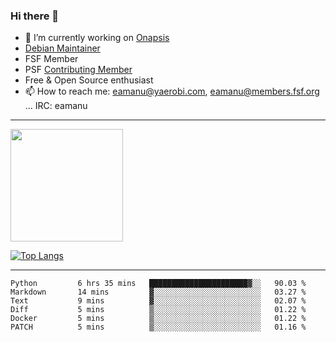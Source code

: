 ### Hi there 👋


- 🔭 I’m currently working on [Onapsis](http://onapsis.com)
- [Debian Maintainer](https://qa.debian.org/developer.php?login=eamanu%40yaerobi.com)
- FSF Member
- PSF [Contributing Member](https://www.python.org/psf/membership/#what-membership-classes-are-there)
- Free & Open Source enthusiast 
- 📫 How to reach me: eamanu@yaerobi.com, eamanu@members.fsf.org ... IRC: eamanu

---

<img height="180em" src="https://github-readme-stats.vercel.app/api?theme=dark&username=eamanu&show_icons=true&hide_border=true&&count_private=true&include_all_commits=true" />

[![Top Langs](https://github-readme-stats.vercel.app/api/top-langs/?theme=dark&username=eamanu&layout=compact)](https://github.com/anuraghazra/github-readme-stats)

---

<!--START_SECTION:waka-->

```text
Python         6 hrs 35 mins   ██████████████████████▓░░   90.03 %
Markdown       14 mins         ▓░░░░░░░░░░░░░░░░░░░░░░░░   03.27 %
Text           9 mins          ▓░░░░░░░░░░░░░░░░░░░░░░░░   02.07 %
Diff           5 mins          ▒░░░░░░░░░░░░░░░░░░░░░░░░   01.22 %
Docker         5 mins          ▒░░░░░░░░░░░░░░░░░░░░░░░░   01.22 %
PATCH          5 mins          ▒░░░░░░░░░░░░░░░░░░░░░░░░   01.16 %
```

<!--END_SECTION:waka-->
